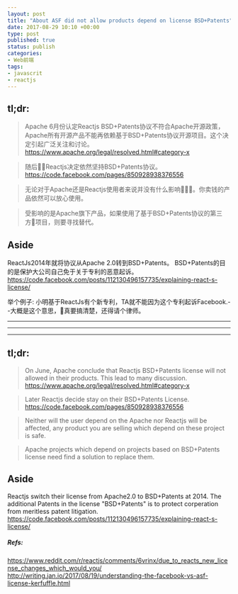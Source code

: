```yaml
---
layout: post
title: "About ASF did not allow products depend on license BSD+Patents"
date: 2017-08-29 10:10 +00:00
type: post
published: true
status: publish
categories:
- Web前端
tags:
- javascrit
- reactjs
---
```

## tl;dr:
> Apache 6月份认定Reactjs BSD+Patents协议不符合Apache开源政策，Apache所有开源产品不能再依赖基于BSD+Patents协议开源项目。这个决定引起广泛关注和讨论。https://www.apache.org/legal/resolved.html#category-x

> 随后Reactjs决定依然坚持BSD+Patents协议。https://code.facebook.com/pages/850928938376556

> 无论对于Apache还是Reactjs使用者来说并没有什么影响。你卖钱的产品依然可以放心使用。

> 受影响的是Apache旗下产品，如果使用了基于BSD+Patents协议的第三方项目，则要寻找替代。

## Aside
ReactJs2014年就将协议从Apache 2.0转到BSD+Patents。
BSD+Patents的目的是保护大公司自己免于关于专利的恶意起诉。
https://code.facebook.com/posts/112130496157735/explaining-react-s-license/

举个例子:
小明基于ReactJs有个新专利，TA就不能因为这个专利起诉Facebook.--大概是这个意思，真要搞清楚，还得请个律师。


* * *
* * *
* * *

## tl;dr:
> On June, Apache conclude that Reactjs BSD+Patents license will not allowed in their products. This lead to many discussion.
https://www.apache.org/legal/resolved.html#category-x

> Later Reactjs decide stay on their BSD+Patents License.
https://code.facebook.com/pages/850928938376556

> Neither will the user depend on the Apache nor Reactjs will be affected, any product you are selling which depend on these project is safe.

> Apache projects which depend on projects based on BSD+Patents license need find a solution to replace them.

## Aside
Reactjs switch their license from Apache2.0 to BSD+Patents at 2014. The additional Patents in the license "BSD+Patents" is to protect corperation from meritless patent litigation.
https://code.facebook.com/posts/112130496157735/explaining-react-s-license/


##### Refs:
https://www.reddit.com/r/reactjs/comments/6vrinx/due_to_reacts_new_license_changes_which_would_you/
http://writing.jan.io/2017/08/19/understanding-the-facebook-vs-asf-license-kerfuffle.html



